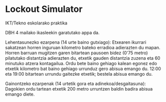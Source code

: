 # Lockout Simulator
IKT/Tekno eskolarako praktika

DBH 4 mailako ikasleekin garatutako appa da. 

Lehentasunezko ezarpena (14 urte baino gutxiago): 
Etxearen ikurrari sakatzean horren inguruan kilometro bateko erradioa adierazten du mapan. Horren barruan mugitzen garen bitartean pausoen bidez (0'75 metro) pilatutako distantzia adierazten du, etxetik gauden distantzia zuzena eta 60 minutuko atzera kontagailua. Ordu bete baino gehiago kalean egonez edo etxetik kilometro bat baino gehiago urrunduz gero abisua emango du. 12:00 eta 19:00 bitartean urrundu gaitezke etxetik; bestela abisua emango du. 

Gainontzeko ezarpenak (14 urtetik gora eta adinekoa/desgaitasuna): 
Dagokien ordu tartean etxetik 200 metro urruntzen baldin badira abisua emango diete.
